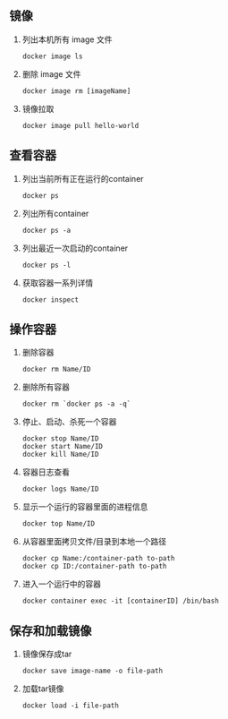 ## 镜像

1. 列出本机所有 image 文件
   ```
   docker image ls
   ```
2. 删除 image 文件
   ```
   docker image rm [imageName]
   ```
3. 镜像拉取
   ```
   docker image pull hello-world
   ```

## 查看容器

1. 列出当前所有正在运行的container
   ```
   docker ps
   ```
2. 列出所有container
   ```
   docker ps -a
   ```
3. 列出最近一次启动的container

   ```
   docker ps -l
   ```
4. 获取容器一系列详情
   ```
   docker inspect
   ```
 
   

## 操作容器

1. 删除容器
   ```
   docker rm Name/ID
   ```
2. 删除所有容器
   ```
   docker rm `docker ps -a -q`
   ```
3. 停止、启动、杀死一个容器
   ```
   docker stop Name/ID  
   docker start Name/ID 
   docker kill Name/ID
   ```
4. 容器日志查看
   ```
   docker logs Name/ID  
   ```
5. 显示一个运行的容器里面的进程信息
   ```
   docker top Name/ID  
   ```
6. 从容器里面拷贝文件/目录到本地一个路径
   ```
   docker cp Name:/container-path to-path  
   docker cp ID:/container-path to-path
   ```
6. 进入一个运行中的容器
   ```
   docker container exec -it [containerID] /bin/bash
   ```

   
## 保存和加载镜像

1. 镜像保存成tar
   ```
   docker save image-name -o file-path
   ```
2. 加载tar镜像
   ```
   docker load -i file-path
   ```
















































































